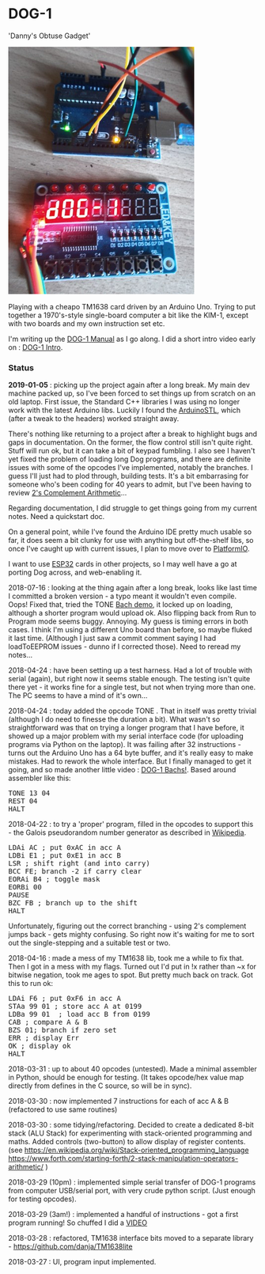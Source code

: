 # DOG-1
'Danny's Obtuse Gadget'

![DOG-1](https://github.com/danja/dog/blob/master/docs/dog-1.JPG?raw=true)

Playing with a cheapo TM1638 card driven by an Arduino Uno. Trying to put together a 1970's-style single-board computer a bit like the KIM-1, except with two boards and my own instruction set etc.

I'm writing up the [DOG-1 Manual](https://github.com/danja/dog/blob/master/docs/manual.md) as I go along. I did a short intro video early on : [DOG-1 Intro](https://www.youtube.com/watch?v=qjk-y1qbj7w).

### Status

**2019-01-05** : picking up the project again after a long break. My main dev machine packed up, so I've been forced to set things up from scratch on an old laptop. First issue, the Standard C++ libraries I was using no longer work  with the latest Arduino libs. Luckily I found the [ArduinoSTL](https://github.com/mike-matera/ArduinoSTL), which (after a tweak to the headers) worked straight away.

There's nothing like returning to a project after a break to highlight bugs and gaps in documentation. On the former, the flow control still isn't quite right. Stuff will run ok, but it can take a bit of keypad fumbling. I also see I haven't yet fixed the problem of loading long Dog programs, and there are definite issues with some of the opcodes I've implemented, notably the branches. I guess I'll just had to plod through, building tests. It's a bit embarrasing for someone who's been coding for 40 years to admit, but I've been having to review [2's Complement Arithmetic](https://www.cs.cornell.edu/~tomf/notes/cps104/twoscomp.html)...

Regarding documentation, I did struggle to get things going from my current notes. Need a quickstart doc.

On a general point, while I've found the Arduino IDE pretty much usable so far, it does seem a bit clunky for use with anything but off-the-shelf libs, so once I've caught up with current issues, I plan to move over to [PlatformIO](https://platformio.org/).

I want to use [ESP32](https://www.espressif.com/en/products/hardware/esp32/overview) cards in other projects, so I may well have a go at porting Dog across, and web-enabling it.

2018-07-16 : looking at the thing again after a long break, looks like last time I committed a broken version - a typo meant it wouldn't even compile. Oops! Fixed that, tried the TONE [Bach demo](https://github.com/danja/dog/blob/master/dog-code/bach.ass), it locked up on loading, although a shorter program would upload ok. Also flipping back from Run to Program mode seems buggy. Annoying. My guess is timing errors in both cases. I think I'm using a different Uno board than before, so maybe fluked it last time. (Although I just saw a commit comment saying I had loadToEEPROM issues - dunno if I corrected those). Need to reread my notes...

2018-04-24 : have been setting up a test harness. Had a lot of trouble with serial (again), but right now it seems stable enough. The testing isn't quite there yet - it works fine for a single test, but not when trying more than one. The PC seems to have a mind of it's own...

2018-04-24 : today added the opcode TONE <note> <duration>. That in itself was pretty trivial (although I do need to finesse the duration a bit). What wasn't so straightforward was that on trying a longer program that I have before, it showed up a major problem with my serial interface code (for uploading programs via Python on the laptop). It was failing after 32 instructions - turns out the Arduino Uno has a 64 byte buffer, and it's really easy to make mistakes. Had to rework the whole interface. But I finally managed to get it going, and so made another little video : [DOG-1 Bachs!](https://youtu.be/eEgXBOtdvvg).
Based around assembler like this:

<pre>
TONE 13 04
REST 04
HALT
</pre>

2018-04-22 : to try a 'proper' program, filled in the opcodes to support this - the Galois pseudorandom number generator as described in [Wikipedia](https://en.wikipedia.org/wiki/Linear-feedback_shift_register#Galois_LFSRs).

<pre>
LDAi AC ; put 0xAC in acc A
LDBi E1 ; put 0xE1 in acc B
LSR ; shift right (and into carry)
BCC FE; branch -2 if carry clear
EORAi B4 ; toggle mask
EORBi 00
PAUSE
BZC FB ; branch up to the shift
HALT
</pre>

Unfortunately, figuring out the correct branching - using 2's complement jumps back - gets mighty confusing. So right now it's waiting for me to sort out the single-stepping and a suitable test or two.

2018-04-16 : made a mess of my TM1638 lib, took me a while to fix that. Then I got in a mess with my flags. Turned out I'd put in !x rather than ~x for bitwise negation, took me ages to spot. But pretty much back on track. Got this to run ok:

<pre>
LDAi F6 ; put 0xF6 in acc A
STAa 99 01 ; store acc A at 0199
LDBa 99 01  ; load acc B from 0199
CAB ; compare A & B
BZS 01; branch if zero set
ERR ; display Err
OK ; display ok
HALT
</pre>

2018-03-31 : up to about 40 opcodes (untested). Made a minimal assembler in Python, should be enough for testing. (It takes opcode/hex value map directly from defines in the C source, so will be in sync).

2018-03-30 : now implemented 7 instructions for each of acc A & B (refactored to use same routines)

2018-03-30 : some tidying/refactoring. Decided to create a dedicated 8-bit stack (ALU Stack) for experimenting with stack-oriented programming and maths. Added controls (two-button) to allow display of register contents.
(see https://en.wikipedia.org/wiki/Stack-oriented_programming_language https://www.forth.com/starting-forth/2-stack-manipulation-operators-arithmetic/ )

2018-03-29 (10pm) : implemented simple serial transfer of DOG-1 programs from computer USB/serial port, with very crude python script. (Just enough for testing opcodes).

2018-03-29 (3am!) : implemented a handful of instructions - got a first program running! So chuffed I did a [VIDEO](https://youtu.be/qjk-y1qbj7w)

2018-03-28 : refactored, TM1638 interface bits moved to a separate library - https://github.com/danja/TM1638lite

2018-03-27 : UI, program input implemented.

